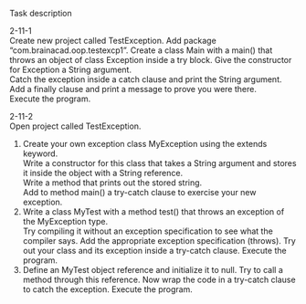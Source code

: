 Task description  
  
  2-11-1  
  Create new project called  TestException. Add package “com.brainacad.oop.testexcp1”. 
  Create a class Main with a main() that throws an object of class Exception inside a try block. 
  Give the constructor for Exception a String argument.  
  Catch the exception inside a catch clause and print the String argument.  
  Add a finally clause and print a message to prove you were there.  
  Execute the program.  
    
  2-11-2  
  Open project called  TestException. 
  1)	Create your own exception class MyException using the extends keyword.  
  Write a constructor for this class that takes a String argument and stores it inside the object with a String reference.  
  Write a method that prints out the stored string.  
  Add to method main() a try-catch clause to exercise your new exception.  
  2)	Write a class MyTest with a method test() that throws an exception of the MyException type.  
  Try compiling it without an exception specification to see what the compiler says. 
  Add the appropriate exception specification (throws). 
  Try out your class and its exception inside a try-catch clause. Execute the program.  
  3)	Define an MyTest object reference and initialize it to null. Try to call a method through this reference. Now wrap the code in a try-catch clause to catch the exception. 
  Execute the program. 
